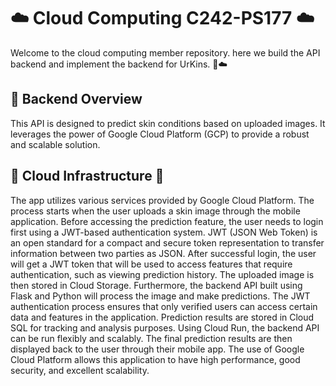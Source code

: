 # ☁️ Cloud Computing C242-PS177 ☁️
Welcome to the cloud computing member repository. here we build the API backend and implement the backend for UrKins. 🔨☁️

## 🔎 Backend Overview 
This API is designed to predict skin conditions based on uploaded images. It leverages the power of Google Cloud Platform (GCP) to provide a robust and scalable solution. 

## 🔧 Cloud Infrastructure 🔧
The app utilizes various services provided by Google Cloud Platform. The process starts when the user uploads a skin image through the mobile application. Before accessing the prediction feature, the user needs to login first using a JWT-based authentication system. JWT (JSON Web Token) is an open standard for a compact and secure token representation to transfer information between two parties as JSON. After successful login, the user will get a JWT token that will be used to access features that require authentication, such as viewing prediction history. The uploaded image is then stored in Cloud Storage. Furthermore, the backend API built using Flask and Python will process the image and make predictions. The JWT authentication process ensures that only verified users can access certain data and features in the application. Prediction results are stored in Cloud SQL for tracking and analysis purposes. Using Cloud Run, the backend API can be run flexibly and scalably. The final prediction results are then displayed back to the user through their mobile app. The use of Google Cloud Platform allows this application to have high performance, good security, and excellent scalability.
